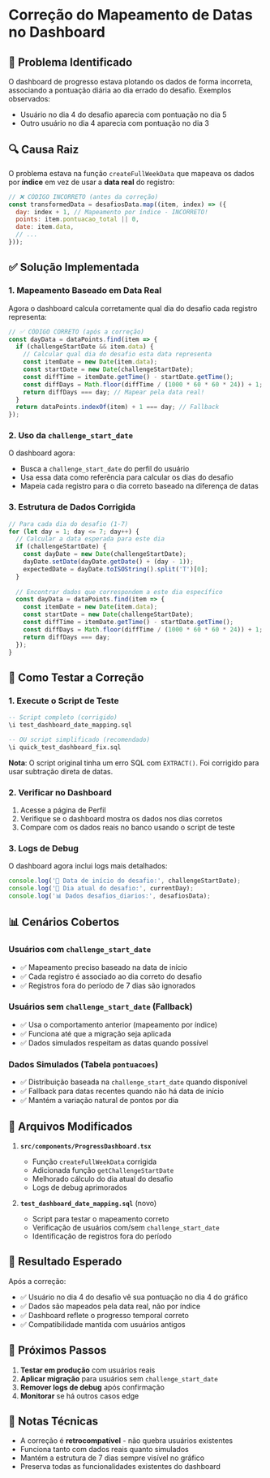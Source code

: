 # Correção do Mapeamento de Datas no Dashboard

## 🐛 Problema Identificado

O dashboard de progresso estava plotando os dados de forma incorreta, associando a pontuação diária ao dia errado do desafio. Exemplos observados:
- Usuário no dia 4 do desafio aparecia com pontuação no dia 5
- Outro usuário no dia 4 aparecia com pontuação no dia 3

## 🔍 Causa Raiz

O problema estava na função `createFullWeekData` que mapeava os dados por **índice** em vez de usar a **data real** do registro:

```javascript
// ❌ CÓDIGO INCORRETO (antes da correção)
const transformedData = desafiosData.map((item, index) => ({
  day: index + 1, // Mapeamento por índice - INCORRETO!
  points: item.pontuacao_total || 0,
  date: item.data,
  // ...
}));
```

## ✅ Solução Implementada

### 1. Mapeamento Baseado em Data Real

Agora o dashboard calcula corretamente qual dia do desafio cada registro representa:

```javascript
// ✅ CÓDIGO CORRETO (após a correção)
const dayData = dataPoints.find(item => {
  if (challengeStartDate && item.data) {
    // Calcular qual dia do desafio esta data representa
    const itemDate = new Date(item.data);
    const startDate = new Date(challengeStartDate);
    const diffTime = itemDate.getTime() - startDate.getTime();
    const diffDays = Math.floor(diffTime / (1000 * 60 * 60 * 24)) + 1;
    return diffDays === day; // Mapear pela data real!
  }
  return dataPoints.indexOf(item) + 1 === day; // Fallback
});
```

### 2. Uso da `challenge_start_date`

O dashboard agora:
- Busca a `challenge_start_date` do perfil do usuário
- Usa essa data como referência para calcular os dias do desafio
- Mapeia cada registro para o dia correto baseado na diferença de datas

### 3. Estrutura de Dados Corrigida

```javascript
// Para cada dia do desafio (1-7)
for (let day = 1; day <= 7; day++) {
  // Calcular a data esperada para este dia
  if (challengeStartDate) {
    const dayDate = new Date(challengeStartDate);
    dayDate.setDate(dayDate.getDate() + (day - 1));
    expectedDate = dayDate.toISOString().split('T')[0];
  }
  
  // Encontrar dados que correspondem a este dia específico
  const dayData = dataPoints.find(item => {
    const itemDate = new Date(item.data);
    const startDate = new Date(challengeStartDate);
    const diffTime = itemDate.getTime() - startDate.getTime();
    const diffDays = Math.floor(diffTime / (1000 * 60 * 60 * 24)) + 1;
    return diffDays === day;
  });
}
```

## 🧪 Como Testar a Correção

### 1. Execute o Script de Teste
```sql
-- Script completo (corrigido)
\i test_dashboard_date_mapping.sql

-- OU script simplificado (recomendado)
\i quick_test_dashboard_fix.sql
```

**Nota**: O script original tinha um erro SQL com `EXTRACT()`. Foi corrigido para usar subtração direta de datas.

### 2. Verificar no Dashboard
1. Acesse a página de Perfil
2. Verifique se o dashboard mostra os dados nos dias corretos
3. Compare com os dados reais no banco usando o script de teste

### 3. Logs de Debug
O dashboard agora inclui logs mais detalhados:
```javascript
console.log('📅 Data de início do desafio:', challengeStartDate);
console.log('📅 Dia atual do desafio:', currentDay);
console.log('📊 Dados desafios_diarios:', desafiosData);
```

## 📊 Cenários Cobertos

### Usuários com `challenge_start_date`
- ✅ Mapeamento preciso baseado na data de início
- ✅ Cada registro é associado ao dia correto do desafio
- ✅ Registros fora do período de 7 dias são ignorados

### Usuários sem `challenge_start_date` (Fallback)
- ✅ Usa o comportamento anterior (mapeamento por índice)
- ✅ Funciona até que a migração seja aplicada
- ✅ Dados simulados respeitam as datas quando possível

### Dados Simulados (Tabela `pontuacoes`)
- ✅ Distribuição baseada na `challenge_start_date` quando disponível
- ✅ Fallback para datas recentes quando não há data de início
- ✅ Mantém a variação natural de pontos por dia

## 🔧 Arquivos Modificados

1. **`src/components/ProgressDashboard.tsx`**
   - Função `createFullWeekData` corrigida
   - Adicionada função `getChallengeStartDate`
   - Melhorado cálculo do dia atual do desafio
   - Logs de debug aprimorados

2. **`test_dashboard_date_mapping.sql`** (novo)
   - Script para testar o mapeamento correto
   - Verificação de usuários com/sem `challenge_start_date`
   - Identificação de registros fora do período

## 🎯 Resultado Esperado

Após a correção:
- ✅ Usuário no dia 4 do desafio vê sua pontuação no dia 4 do gráfico
- ✅ Dados são mapeados pela data real, não por índice
- ✅ Dashboard reflete o progresso temporal correto
- ✅ Compatibilidade mantida com usuários antigos

## 🚀 Próximos Passos

1. **Testar em produção** com usuários reais
2. **Aplicar migração** para usuários sem `challenge_start_date`
3. **Remover logs de debug** após confirmação
4. **Monitorar** se há outros casos edge

## 📝 Notas Técnicas

- A correção é **retrocompatível** - não quebra usuários existentes
- Funciona tanto com dados reais quanto simulados
- Mantém a estrutura de 7 dias sempre visível no gráfico
- Preserva todas as funcionalidades existentes do dashboard